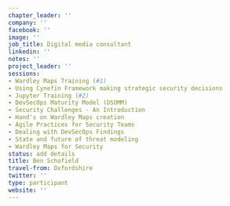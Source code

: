 ```yaml
---
chapter_leader: ''
company: ''
facebook: ''
image: ''
job_title: Digital media consultant
linkedin: ''
notes: ''
project_leader: ''
sessions:
- Wardley Maps Training (#1)
- Using Cynefin Framework making strategic security decisions
- Jupyter Training (#2)
- DevSecOps Maturity Model (DSOMM)
- Security Challenges - An Introduction
- Hand's on Wardley Maps creation
- Agile Practices for Security Teams
- Dealing with DevSecOps Findings
- State and future of threat modeling
- Wardley Maps for Security
status: add details
title: Ben Schofield
travel-from: Oxfordshire
twitter: ''
type: participant
website: ''
---
```


<!-- put more details about participant here -->